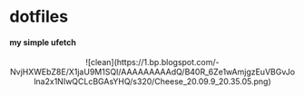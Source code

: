 # dotfiles

#### my simple ufetch
<center> ![clean](https://1.bp.blogspot.com/-NvjHXWEbZ8E/X1jaU9M1SQI/AAAAAAAAAdQ/B40R_6Ze1wAmjgzEuVBGvJolna2x1NIwQCLcBGAsYHQ/s320/Cheese_20.09.9_20.35.05.png) <br />
